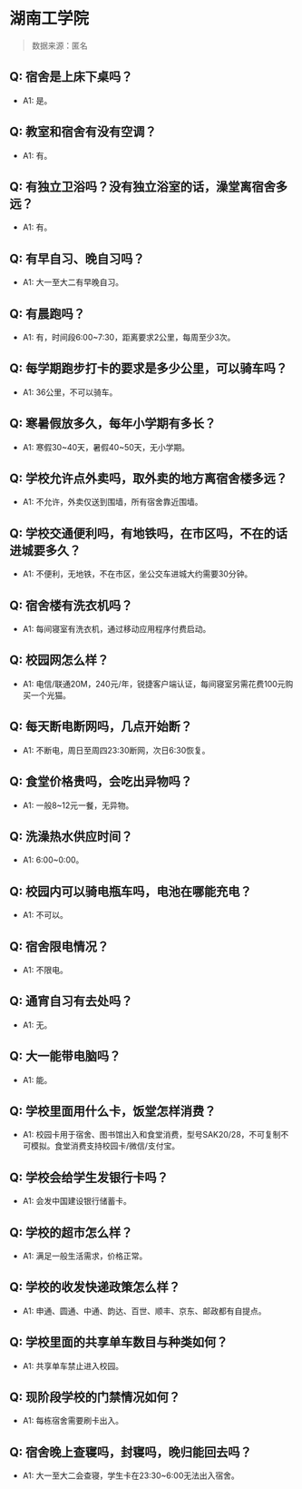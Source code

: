 # 湖南工学院

> 数据来源：匿名

## Q: 宿舍是上床下桌吗？

- A1: 是。

## Q: 教室和宿舍有没有空调？

- A1: 有。

## Q: 有独立卫浴吗？没有独立浴室的话，澡堂离宿舍多远？

- A1: 有。

## Q: 有早自习、晚自习吗？

- A1: 大一至大二有早晚自习。

## Q: 有晨跑吗？

- A1: 有，时间段6:00\~7:30，距离要求2公里，每周至少3次。

## Q: 每学期跑步打卡的要求是多少公里，可以骑车吗？

- A1: 36公里，不可以骑车。

## Q: 寒暑假放多久，每年小学期有多长？

- A1: 寒假30\~40天，暑假40\~50天，无小学期。

## Q: 学校允许点外卖吗，取外卖的地方离宿舍楼多远？

- A1: 不允许，外卖仅送到围墙，所有宿舍靠近围墙。

## Q: 学校交通便利吗，有地铁吗，在市区吗，不在的话进城要多久？

- A1: 不便利，无地铁，不在市区，坐公交车进城大约需要30分钟。

## Q: 宿舍楼有洗衣机吗？

- A1: 每间寝室有洗衣机，通过移动应用程序付费启动。

## Q: 校园网怎么样？

- A1: 电信/联通20M，240元/年，锐捷客户端认证，每间寝室另需花费100元购买一个光猫。

## Q: 每天断电断网吗，几点开始断？

- A1: 不断电，周日至周四23:30断网，次日6:30恢复。

## Q: 食堂价格贵吗，会吃出异物吗？

- A1: 一般8\~12元一餐，无异物。

## Q: 洗澡热水供应时间？

- A1: 6:00\~0:00。

## Q: 校园内可以骑电瓶车吗，电池在哪能充电？

- A1: 不可以。

## Q: 宿舍限电情况？

- A1: 不限电。

## Q: 通宵自习有去处吗？

- A1: 无。

## Q: 大一能带电脑吗？

- A1: 能。

## Q: 学校里面用什么卡，饭堂怎样消费？

- A1: 校园卡用于宿舍、图书馆出入和食堂消费，型号SAK20/28，不可复制不可模拟。食堂消费支持校园卡/微信/支付宝。

## Q: 学校会给学生发银行卡吗？

- A1: 会发中国建设银行储蓄卡。

## Q: 学校的超市怎么样？

- A1: 满足一般生活需求，价格正常。

## Q: 学校的收发快递政策怎么样？

- A1: 申通、圆通、中通、韵达、百世、顺丰、京东、邮政都有自提点。

## Q: 学校里面的共享单车数目与种类如何？

- A1: 共享单车禁止进入校园。

## Q: 现阶段学校的门禁情况如何？

- A1: 每栋宿舍需要刷卡出入。

## Q: 宿舍晚上查寝吗，封寝吗，晚归能回去吗？

- A1: 大一至大二会查寝，学生卡在23:30\~6:00无法出入宿舍。

